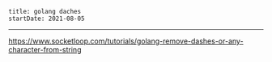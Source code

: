 ```
title: golang daches
startDate: 2021-08-05
```
---

https://www.socketloop.com/tutorials/golang-remove-dashes-or-any-character-from-string